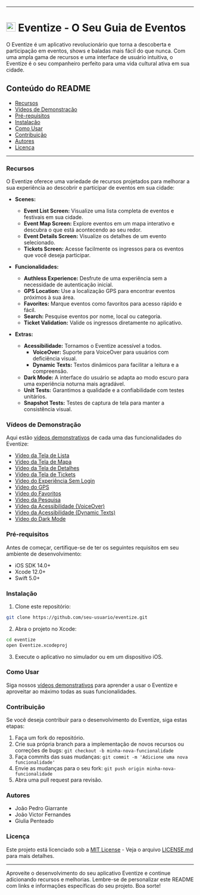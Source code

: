 
---


# <img src="https://github.com/jpedrosg/Eventize/assets/57687819/bcb8ece6-3aa0-4dff-9171-39d4411cd793" alt="Eventize Logo" style="height: 25px;"> Eventize - O Seu Guia de Eventos          



O Eventize é um aplicativo revolucionário que torna a descoberta e participação em eventos, shows e baladas mais fácil do que nunca. Com uma ampla gama de recursos e uma interface de usuário intuitiva, o Eventize é o seu companheiro perfeito para uma vida cultural ativa em sua cidade.

## Conteúdo do README

- [Recursos](#recursos)
- [Vídeos de Demonstração](#vídeos-de-demonstração)
- [Pré-requisitos](#pré-requisitos)
- [Instalação](#instalação)
- [Como Usar](#como-usar)
- [Contribuição](#contribuição)
- [Autores](#autores)
- [Licença](#licença)

---

### Recursos

O Eventize oferece uma variedade de recursos projetados para melhorar a sua experiência ao descobrir e participar de eventos em sua cidade:

- **Scenes:**
    - **Event List Screen:** Visualize uma lista completa de eventos e festivais em sua cidade.
    - **Event Map Screen:** Explore eventos em um mapa interativo e descubra o que está acontecendo ao seu redor.
    - **Event Details Screen:** Visualize os detalhes de um evento selecionado.
    - **Tickets Screen:** Acesse facilmente os ingressos para os eventos que você deseja participar.

- **Funcionalidades:**
    - **Authless Experience:** Desfrute de uma experiência sem a necessidade de autenticação inicial.
    - **GPS Location:** Use a localização GPS para encontrar eventos próximos à sua área.
    - **Favorites:** Marque eventos como favoritos para acesso rápido e fácil.
    - **Search:** Pesquise eventos por nome, local ou categoria.
    - **Ticket Validation:** Valide os ingressos diretamente no aplicativo.

- **Extras:**
    - **Acessibilidade:** Tornamos o Eventize acessível a todos.
        - **VoiceOver:** Suporte para VoiceOver para usuários com deficiência visual.
        - **Dynamic Texts:** Textos dinâmicos para facilitar a leitura e a compreensão.
    - **Dark Mode:** A interface do usuário se adapta ao modo escuro para uma experiência noturna mais agradável.
    - **Unit Tests:** Garantimos a qualidade e a confiabilidade com testes unitários.
    - **Snapshot Tests:** Testes de captura de tela para manter a consistência visual.

### Vídeos de Demonstração

Aqui estão [vídeos demonstrativos](https://1drv.ms/f/s!AsGKu1x-W3oTkNIAB7piAEx8JbjNgg?e=B7dQW7) de cada uma das funcionalidades do Eventize:

- [Vídeo da Tela de Lista](https://1drv.ms/v/s!AsGKu1x-W3oTkNIBHxEi_GnpWI9w6w?e=HLhKih)
- [Vídeo da Tela de Mapa](https://1drv.ms/v/s!AsGKu1x-W3oTkNICfxEDNam-fVPDyA?e=Pw10em)
- [Vídeo da Tela de Detalhes](https://1drv.ms/v/s!AsGKu1x-W3oTkNID9HdnBIi8KEK9Zg?e=RpzPmR)
- [Vídeo da Tela de Tickets](https://1drv.ms/v/s!AsGKu1x-W3oTkNIEPBDaEEa9ejeM0w?e=tyFlZw)
- [Vídeo do Experiência Sem Login](https://1drv.ms/v/s!AsGKu1x-W3oTkNIFDVKilCslz50TgQ?e=cjt3fe)
- [Vídeo do GPS](https://1drv.ms/v/s!AsGKu1x-W3oTkNIFDVKilCslz50TgQ?e=cjt3fe)
- [Vídeo do Favoritos](https://1drv.ms/v/s!AsGKu1x-W3oTkNIGsSdt3NCBPBkZJg?e=mv3rGv)
- [Vídeo da Pesquisa](https://1drv.ms/v/s!AsGKu1x-W3oTkNIHLjP2B4Q669yabQ?e=BcRmHA)
- [Vídeo da Acessibilidade (VoiceOver)](https://1drv.ms/v/s!AsGKu1x-W3oTkNIIcH2BmTao3hma4w?e=4rSDl5)
- [Vídeo da Acessibilidade (Dynamic Texts)](https://1drv.ms/v/s!AsGKu1x-W3oTkNIJEl8mMOpE5brdOQ?e=vxeh0G)
- [Vídeo do Dark Mode](https://1drv.ms/v/s!AsGKu1x-W3oTkNIKfukrD0s33PiI6w?e=JQsuMa)

### Pré-requisitos

Antes de começar, certifique-se de ter os seguintes requisitos em seu ambiente de desenvolvimento:

- iOS SDK 14.0+
- Xcode 12.0+
- Swift 5.0+

### Instalação

1. Clone este repositório:

```bash
git clone https://github.com/seu-usuario/eventize.git
```

2. Abra o projeto no Xcode:

```bash
cd eventize
open Eventize.xcodeproj
```

3. Execute o aplicativo no simulador ou em um dispositivo iOS.

### Como Usar

Siga nossos [vídeos demonstrativos](#vídeos-de-demonstração) para aprender a usar o Eventize e aproveitar ao máximo todas as suas funcionalidades.

### Contribuição

Se você deseja contribuir para o desenvolvimento do Eventize, siga estas etapas:

1. Faça um fork do repositório.
2. Crie sua própria branch para a implementação de novos recursos ou correções de bugs: `git checkout -b minha-nova-funcionalidade`
3. Faça commits das suas mudanças: `git commit -m 'Adicione uma nova funcionalidade'`
4. Envie as mudanças para o seu fork: `git push origin minha-nova-funcionalidade`
5. Abra uma pull request para revisão.

### Autores

- João Pedro Giarrante
- João Victor Fernandes
- Giulia Penteado

### Licença

Este projeto está licenciado sob a [MIT License](https://choosealicense.com/licenses/mit/) - Veja o arquivo [LICENSE.md](LICENSE.md) para mais detalhes.

---

Aproveite o desenvolvimento do seu aplicativo Eventize e continue adicionando recursos e melhorias. Lembre-se de personalizar este README com links e informações específicas do seu projeto. Boa sorte!
